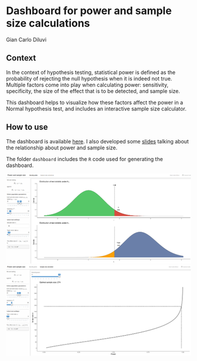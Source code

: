 # Dashboard for power and sample size calculations
Gian Carlo Diluvi

## Context
In the context of hypothesis testing, statistical power is defined as the probability of rejecting the null hypothesis when it is indeed not true. Multiple factors come into play when calculating power: sensitivity, specificity, the size of the effect that is to be detected, and sample size.

This dashboard helps to visualize how these factors affect the power in a Normal hypothesis test, and includes an interactive sample size calculator.

## How to use
The dashboard is available [here](https://shiny-apps.stat.ubc.ca/FlexibleLearning/Power/). I also developed some [slides](https://docs.google.com/presentation/d/1SbONqAg90xBF4fjRa5W73SI7Y4C5DUB0-Dg6oVTgdqc/edit?usp=sharing) talking about the relationship about power and sample size. 

The folder `dashboard` includes the `R` code used for generating the dashboard.

![Density comparison](img/densities.png)
![Power calculator](img/power_calculator.png)
